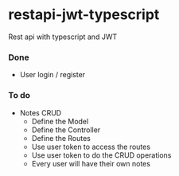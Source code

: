 # restapi-jwt-typescript

Rest api with typescript and JWT

### Done

-   User login / register

### To do

-   Notes CRUD
    -   Define the Model
    -   Define the Controller
    -   Define the Routes
    -   Use user token to access the routes
    -   Use user token to do the CRUD operations
    -   Every user will have their own notes
